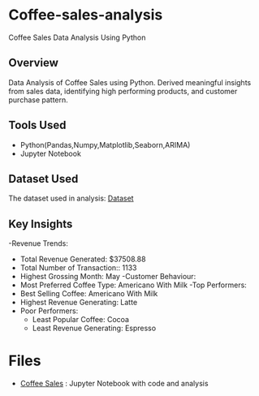 # Coffee-sales-analysis
Coffee Sales Data Analysis Using Python
## Overview
Data Analysis of Coffee Sales using Python. Derived meaningful insights from sales data, identifying high performing products, and customer purchase pattern.
## Tools Used
- Python(Pandas,Numpy,Matplotlib,Seaborn,ARIMA)
- Jupyter Notebook
## Dataset Used
The dataset used in analysis: [Dataset](coffee_sales.csv)
## Key Insights
-Revenue Trends:
  - Total Revenue Generated: $37508.88
  - Total Number of Transaction:: 1133
  - Highest Grossing Month: May
-Customer Behaviour:
  - Most Preferred Coffee Type: Americano With Milk
-Top Performers:
  - Best Selling Coffee: Americano With Milk
  - Highest Revenue Generating: Latte
-  Poor Performers:
   - Least Popular Coffee: Cocoa
   - Least Revenue Generating: Espresso
# Files
- [Coffee Sales](Coffee_Sales.ipynb) : Jupyter Notebook with code and analysis
